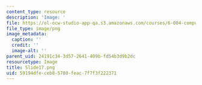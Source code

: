 ```yaml
---
content_type: resource
description: 'Image: '
file: https://ol-ocw-studio-app-qa.s3.amazonaws.com/courses/6-004-computation-structures-spring-2017/59194dfeceb85780feac7f7f3f222371_Slide17.png
file_type: image/png
image_metadata:
  caption: ''
  credit: ''
  image-alt: ''
parent_uid: 24191c34-3d57-2641-409b-fd54b3d9b2dc
resourcetype: Image
title: Slide17.png
uid: 59194dfe-ceb8-5780-feac-7f7f3f222371
---
```

